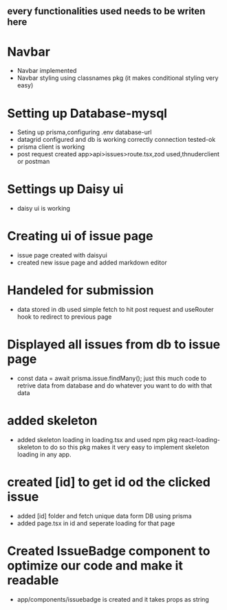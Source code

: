 ## every functionalities used needs to be writen here

# Navbar

- Navbar implemented
- Navbar styling using classnames pkg (it makes conditional styling very easy)

# Setting up Database-mysql

- Seting up prisma,configuring .env database-url
- datagrid configured and db is working correctly connection tested-ok
- prisma client is working
- post request created app>api>issues>route.tsx,zod used,thnuderclient or postman

# Settings up Daisy ui

- daisy ui is working

# Creating ui of issue page

- issue page created with daisyui
- created new issue page and added markdown editor

# Handeled for submission

- data stored in db used simple fetch to hit post request and useRouter hook to redirect to previous page

# Displayed all issues from db to issue page

-   const data = await prisma.issue.findMany(); just this much code to retrive data from database and do whatever you want to do with that data

# added skeleton

-   added skeleton loading in loading.tsx and used npm pkg react-loading-skeleton to do so this pkg makes it very easy to implement skeleton loading in any app.


# created [id] to get id od the clicked issue 
-   added [id] folder and fetch unique data form DB using prisma
-   added page.tsx in id and seperate loading for that page

# Created IssueBadge component to optimize our code and make it readable
- app/components/issuebadge is created and it takes props as string 